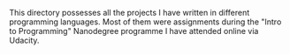 This directory possesses all the projects I have written in different programming languages. 
Most of them were assignments during the "Intro to Programming" Nanodegree programme I have attended online via Udacity.
